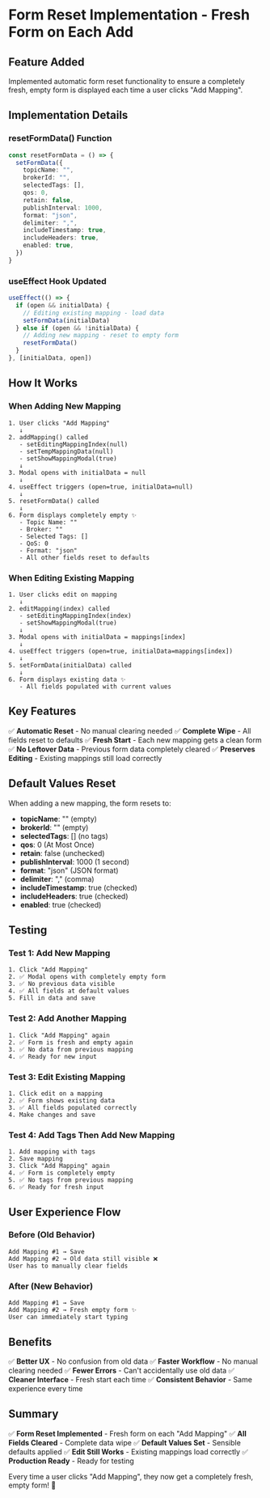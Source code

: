 # Form Reset Implementation - Fresh Form on Each Add

## Feature Added
Implemented automatic form reset functionality to ensure a completely fresh, empty form is displayed each time a user clicks "Add Mapping".

## Implementation Details

### resetFormData() Function
```typescript
const resetFormData = () => {
  setFormData({
    topicName: "",
    brokerId: "",
    selectedTags: [],
    qos: 0,
    retain: false,
    publishInterval: 1000,
    format: "json",
    delimiter: ",",
    includeTimestamp: true,
    includeHeaders: true,
    enabled: true,
  })
}
```

### useEffect Hook Updated
```typescript
useEffect(() => {
  if (open && initialData) {
    // Editing existing mapping - load data
    setFormData(initialData)
  } else if (open && !initialData) {
    // Adding new mapping - reset to empty form
    resetFormData()
  }
}, [initialData, open])
```

## How It Works

### When Adding New Mapping
```
1. User clicks "Add Mapping"
   ↓
2. addMapping() called
   - setEditingMappingIndex(null)
   - setTempMappingData(null)
   - setShowMappingModal(true)
   ↓
3. Modal opens with initialData = null
   ↓
4. useEffect triggers (open=true, initialData=null)
   ↓
5. resetFormData() called
   ↓
6. Form displays completely empty ✨
   - Topic Name: ""
   - Broker: ""
   - Selected Tags: []
   - QoS: 0
   - Format: "json"
   - All other fields reset to defaults
```

### When Editing Existing Mapping
```
1. User clicks edit on mapping
   ↓
2. editMapping(index) called
   - setEditingMappingIndex(index)
   - setShowMappingModal(true)
   ↓
3. Modal opens with initialData = mappings[index]
   ↓
4. useEffect triggers (open=true, initialData=mappings[index])
   ↓
5. setFormData(initialData) called
   ↓
6. Form displays existing data ✨
   - All fields populated with current values
```

## Key Features

✅ **Automatic Reset** - No manual clearing needed
✅ **Complete Wipe** - All fields reset to defaults
✅ **Fresh Start** - Each new mapping gets a clean form
✅ **No Leftover Data** - Previous form data completely cleared
✅ **Preserves Editing** - Existing mappings still load correctly

## Default Values Reset

When adding a new mapping, the form resets to:
- **topicName**: "" (empty)
- **brokerId**: "" (empty)
- **selectedTags**: [] (no tags)
- **qos**: 0 (At Most Once)
- **retain**: false (unchecked)
- **publishInterval**: 1000 (1 second)
- **format**: "json" (JSON format)
- **delimiter**: "," (comma)
- **includeTimestamp**: true (checked)
- **includeHeaders**: true (checked)
- **enabled**: true (checked)

## Testing

### Test 1: Add New Mapping
```
1. Click "Add Mapping"
2. ✅ Modal opens with completely empty form
3. ✅ No previous data visible
4. ✅ All fields at default values
5. Fill in data and save
```

### Test 2: Add Another Mapping
```
1. Click "Add Mapping" again
2. ✅ Form is fresh and empty again
3. ✅ No data from previous mapping
4. ✅ Ready for new input
```

### Test 3: Edit Existing Mapping
```
1. Click edit on a mapping
2. ✅ Form shows existing data
3. ✅ All fields populated correctly
4. Make changes and save
```

### Test 4: Add Tags Then Add New Mapping
```
1. Add mapping with tags
2. Save mapping
3. Click "Add Mapping" again
4. ✅ Form is completely empty
5. ✅ No tags from previous mapping
6. ✅ Ready for fresh input
```

## User Experience Flow

### Before (Old Behavior)
```
Add Mapping #1 → Save
Add Mapping #2 → Old data still visible ❌
User has to manually clear fields
```

### After (New Behavior)
```
Add Mapping #1 → Save
Add Mapping #2 → Fresh empty form ✨
User can immediately start typing
```

## Benefits

✅ **Better UX** - No confusion from old data
✅ **Faster Workflow** - No manual clearing needed
✅ **Fewer Errors** - Can't accidentally use old data
✅ **Cleaner Interface** - Fresh start each time
✅ **Consistent Behavior** - Same experience every time

## Summary

✅ **Form Reset Implemented** - Fresh form on each "Add Mapping"
✅ **All Fields Cleared** - Complete data wipe
✅ **Default Values Set** - Sensible defaults applied
✅ **Edit Still Works** - Existing mappings load correctly
✅ **Production Ready** - Ready for testing

Every time a user clicks "Add Mapping", they now get a completely fresh, empty form! 🎉
